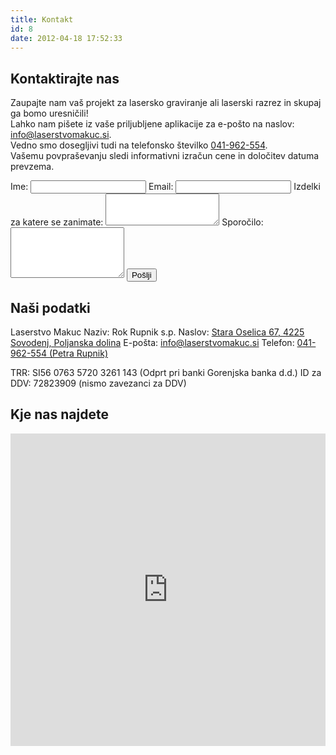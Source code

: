 ```yaml
---
title: Kontakt
id: 8
date: 2012-04-18 17:52:33
---
```


<div class="contact row first">
<div class="col-md-6">
<h2>Kontaktirajte nas</h2>

Zaupajte nam vaš projekt za lasersko graviranje ali laserski razrez in skupaj ga bomo uresničili!</br>Lahko nam pišete iz vaše priljubljene aplikacije za e-pošto na naslov: [info@laserstvomakuc.si](mailto:info@laserstvomakuc.si "info@laserstvomakuc.si").</br> Vedno smo dosegljivi tudi na telefonsko številko <nobr>[041-962-554](tel:+38641962554 "041-962-554")</nobr>.</br> Vašemu povpraševanju sledi informativni izračun cene in določitev datuma prevzema.

<form name="contact" method="POST" data-netlify="true" class="contact-form" action="/kontakt-success">
    <div class="form-group">
        <label for="name">Ime:</label>
        <input class="form-control" id="name" type="text" name="name" />
        <label for="email">Email:</label>
        <input class="form-control" type="email" id="email" name="email" />
        <label for="products">Izdelki za katere se zanimate:</label>
        <textarea class="form-control" id="products" name="products" rows="3"></textarea>
        <label for="message">Sporočilo:</label>
        <textarea class="form-control" id="message" name="message" rows="5"></textarea>
        <button type="submit" class="btn btn-primary btn-lg">Pošlji</button>
    </div>
</form>

</div>

<div class="col-md-6">
<h2>Naši podatki</h2>

Laserstvo Makuc
Naziv: Rok Rupnik s.p.
Naslov: [Stara Oselica 67, 4225 Sovodenj, Poljanska dolina](https://goo.gl/maps/ssiJV4cd5Lr "Stara Oselica 67, 4225 Sovodenj")
E-pošta: [info@laserstvomakuc.si](mailto:info@laserstvomakuc.si "info@laserstvomakuc.si")
Telefon: [041-962-554 (Petra Rupnik)](tel:+38641962554 "041-962-554")

TRR: SI56 0763 5720 3261 143 (Odprt pri banki Gorenjska banka d.d.)
ID za DDV: 72823909 (nismo zavezanci za DDV)
</div>
</div>

<div class="contact last">
<h2>Kje nas najdete</h2>
<iframe src="https://www.google.com/maps/embed?pb=!1m18!1m12!1m3!1d3418.9348710892223!2d14.051971915802428!3d46.09393769922244!2m3!1f0!2f0!3f0!3m2!1i1024!2i768!4f13.1!3m3!1m2!1s0x477ae7eade87ffab%3A0x47fe15e1a6abcdf9!2sLaserstvo+Makuc!5e1!3m2!1sen!2ssi!4v1557086835886!5m2!1sen!2ssi" frameborder="0" marginwidth="0" marginheight="0" scrolling="no" width="100%" height="500px"></iframe>
</div>
